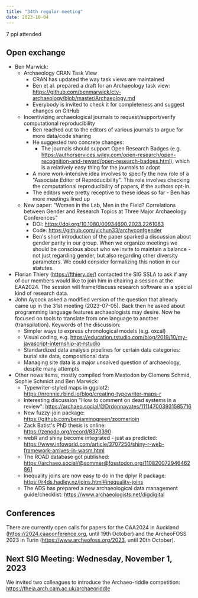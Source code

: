 ```yaml
---
title: "34th regular meeting"
date: 2023-10-04
---
```


7 ppl attended

## Open exchange

- Ben Marwick:
	- Archaeology CRAN Task View
		- CRAN has updated the way task views are maintained
		- Ben et al. prepared a draft for an Archaeology task view: https://github.com/benmarwick/ctv-archaeology/blob/master/Archaeology.md
		- Everybody is invited to check it for completeness and suggest changes on GitHub
	- Incentivizing archaeological journals to request/support/verify computational reproducibility
		- Ben reached out to the editors of various journals to argue for more data/code sharing
		- He suggested two concrete changes:
			- The journals should support Open Research Badges (e.g. https://authorservices.wiley.com/open-research/open-recognition-and-reward/open-research-badges.html), which is a relatively easy thing for the journals to adopt
		- A more work-intensive idea involves to specify the new role of a "Associate Editor of Reproducibility". This role involves checking the computational reproducibility of papers, if the authors opt-in.
		- The editors were pretty receptive to these ideas so far - Ben has more meetings lined up
	- New paper: "Women in the Lab, Men in the Field? Correlations between Gender and Research Topics at Three Major Archaeology Conferences"
		- DOI: https://doi.org/10.1080/00934690.2023.2261083
		- Code: https://github.com/yichun33/archyconfgender
		- Ben's short introduction of the paper sparked a discussion about gender parity in our group. When we organize meetings we should be conscious about who we invite to maintain a balance - not just regarding gender, but also regarding other diversity parameters. We could consider formalizing this notion in our statutes.
- Florian Thiery (https://fthiery.de/) contacted the SIG SSLA to ask if any of our members would like to join him in chairing a session at the EAA2024. The session will frame/discuss research software as a special kind of research data.
- John Aycock asked a modified version of the question that already came up in the 31st meeting (2023-07-05). Back then he asked about programming language features archaeologists may desire. Now he focused on tools to translate from one language to another (transpilation). Keywords of the discussion:
	- Simpler ways to express chronological models (e.g. oxcal)
	- Visual coding, e.g. https://education.rstudio.com/blog/2019/10/my-javascript-internship-at-rstudio
	- Standardized data analysis pipelines for certain data categories: burial site data, compositional data
	- Managing site data is a major unsolved question of archaeology, despite many attempts
- Other news items, mostly compiled from Mastodon by Clemens Schmid, Sophie Schmidt and Ben Marwick:
	- Typewriter-styled maps in ggplot2: https://nrennie.rbind.io/blog/creating-typewriter-maps-r
	- Interesting discussion "How to comment on dead systems in a review": https://archaeo.social/@Drdonnayates/111147003931585716
	- New fuzzy-join package: https://github.com/beniaminogreen/zoomerjoin
	- Zack Batist's PhD thesis is online: https://zenodo.org/record/8373390
	- webR and shiny become integrated - just as predicted: https://www.infoworld.com/article/3707250/shiny-r-web-framework-arrives-in-wasm.html
	- The ROAD database got published: https://archaeo.social/@sommer@fosstodon.org/110820072946462861
	- Inequality joins are now easy to do in the dplyr R package: https://r4ds.hadley.nz/joins.html#inequality-joins
	- The ADS has prepared a new archaeological data management guide/checklist: https://www.archaeologists.net/digdigital

## Conferences

There are currently open calls for papers for the CAA2024 in Auckland (https://2024.caaconference.org, until 19th October) and the ArcheoFOSS 2023 in Turin (https://www.archeofoss.org/2023, until 20th October).

## Next SIG Meeting: Wednesday, November 1, 2023

We invited two colleagues to introduce the Archaeo-riddle competition: https://theia.arch.cam.ac.uk/archaeoriddle
